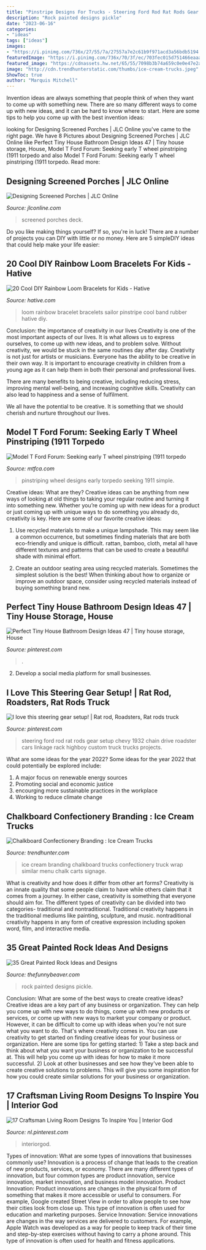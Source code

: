 ```yaml
---
title: "Pinstripe Designs For Trucks - Steering Ford Rod Rat Rods Gear Setup Chevy 1932 Chain Drive Roadster Cars Linkage Rack Highboy Custom Truck Trucks Projects"
description: "Rock painted designs pickle"
date: "2023-06-16"
categories:
- "ideas"
tags: ["ideas"]
images:
- "https://i.pinimg.com/736x/27/55/7a/27557a7e2c61b9f971acd3a56bdb5194.jpg"
featuredImage: "https://i.pinimg.com/736x/70/3f/ec/703fec015d751466eaaab9607cffaba3.jpg"
featured_image: "https://cdnassets.hw.net/65/55/7098b3b74a659c0e0e47e2a48822/figure-00.jpg"
image: "http://cdn.trendhunterstatic.com/thumbs/ice-cream-trucks.jpeg"
ShowToc: true
author: "Marquis Mitchell"
---
```



Invention ideas are always something that people think of when they want to come up with something new. There are so many different ways to come up with new ideas, and it can be hard to know where to start. Here are some tips to help you come up with the best invention ideas:

	

		
looking for Designing Screened Porches | JLC Online you've came to the right page. We have 8 Pictures about Designing Screened Porches | JLC Online like Perfect Tiny House Bathroom Design Ideas 47 | Tiny house storage, House, Model T Ford Forum: Seeking early T wheel pinstriping (1911 torpedo and also Model T Ford Forum: Seeking early T wheel pinstriping (1911 torpedo. Read more:
		
    
## Designing Screened Porches | JLC Online

<img loading=lazy src="https://cdnassets.hw.net/65/55/7098b3b74a659c0e0e47e2a48822/figure-00.jpg" onerror="this.onerror=null;this.src='https://tse1.mm.bing.net/th?id=OIP.VXbGNyRWgIvIG5IQ0SfTYgHaE9&amp;pid=15.1';" alt="Designing Screened Porches | JLC Online">

_Source: jlconline.com_

>screened porches deck. 

	

Do you like making things yourself? If so, you're in luck! There are a number of projects you can DIY with little or no money. Here are 5 simpleDIY ideas that could help make your life easier: 

    
## 20 Cool DIY Rainbow Loom Bracelets For Kids - Hative

<img loading=lazy src="https://hative.com/wp-content/uploads/2014/10/rainbow-loom-bracelets/9-sailor-pinstripe-rainbow-loom-bracelet.jpg" onerror="this.onerror=null;this.src='https://tse2.mm.bing.net/th?id=OIP.3ywDZN9EgWZY08U3uV6t7gHaJ4&amp;pid=15.1';" alt="20 Cool DIY Rainbow Loom Bracelets for Kids - Hative">

_Source: hative.com_

>loom rainbow bracelet bracelets sailor pinstripe cool band rubber hative diy. 

	

Conclusion: the importance of creativity in our lives
Creativity is one of the most important aspects of our lives. It is what allows us to express ourselves, to come up with new ideas, and to problem solve. Without creativity, we would be stuck in the same routines day after day.
Creativity is not just for artists or musicians. Everyone has the ability to be creative in their own way. It is important to encourage creativity in children from a young age as it can help them in both their personal and professional lives.

There are many benefits to being creative, including reducing stress, improving mental well-being, and increasing cognitive skills. Creativity can also lead to happiness and a sense of fulfilment.

We all have the potential to be creative. It is something that we should cherish and nurture throughout our lives.

    
## Model T Ford Forum: Seeking Early T Wheel Pinstriping (1911 Torpedo

<img loading=lazy src="http://www.mtfca.com/discus/messages/118802/119733.jpg" onerror="this.onerror=null;this.src='https://tse2.mm.bing.net/th?id=OIP.b1JEQ2wZBSq7MNvjWQJO4wHaFj&amp;pid=15.1';" alt="Model T Ford Forum: Seeking early T wheel pinstriping (1911 torpedo">

_Source: mtfca.com_

>pinstriping wheel designs early torpedo seeking 1911 simple. 

	

Creative ideas: What are they?
Creative ideas can be anything from new ways of looking at old things to taking your regular routine and turning it into something new. Whether you’re coming up with new ideas for a product or just coming up with unique ways to do something you already do, creativity is key. Here are some of our favorite creative ideas: 
1. Use recycled materials to make a unique lampshade. This may seem like a common occurrence, but sometimes finding materials that are both eco-friendly and unique is difficult. rattan, bamboo, cloth, metal all have different textures and patterns that can be used to create a beautiful shade with minimal effort. 

2. Create an outdoor seating area using recycled materials. Sometimes the simplest solution is the best! When thinking about how to organize or improve an outdoor space, consider using recycled materials instead of buying something brand new.

    
## Perfect Tiny House Bathroom Design Ideas 47 | Tiny House Storage, House

<img loading=lazy src="https://i.pinimg.com/736x/27/55/7a/27557a7e2c61b9f971acd3a56bdb5194.jpg" onerror="this.onerror=null;this.src='https://tse3.mm.bing.net/th?id=OIP.eI50eDjvZcPtWiJZrDUGhAHaLH&amp;pid=15.1';" alt="Perfect Tiny House Bathroom Design Ideas 47 | Tiny house storage, House">

_Source: pinterest.com_

>. 

	

2. Develop a social media platform for small businesses.

    
## I Love This Steering Gear Setup! | Rat Rod, Roadsters, Rat Rods Truck

<img loading=lazy src="https://i.pinimg.com/originals/b6/ed/dc/b6eddc06485ce1707e607a896120a32f.jpg" onerror="this.onerror=null;this.src='https://tse4.mm.bing.net/th?id=OIP.-73lVpk_nbY4e4S5GrrFcgHaJ4&amp;pid=15.1';" alt="I love this steering gear setup! | Rat rod, Roadsters, Rat rods truck">

_Source: pinterest.com_

>steering ford rod rat rods gear setup chevy 1932 chain drive roadster cars linkage rack highboy custom truck trucks projects. 

	

What are some ideas for the year 2022?
Some ideas for the year 2022 that could potentially be explored include: 
1. A major focus on renewable energy sources 
2. Promoting social and economic justice 
3. encourging more sustainable practices in the workplace 
4. Working to reduce climate change 

    
## Chalkboard Confectionery Branding : Ice Cream Trucks

<img loading=lazy src="http://cdn.trendhunterstatic.com/thumbs/ice-cream-trucks.jpeg" onerror="this.onerror=null;this.src='https://tse1.mm.bing.net/th?id=OIP.oovI2YeT4eDrtW0L22oZdgHaHV&amp;pid=15.1';" alt="Chalkboard Confectionery Branding : Ice Cream Trucks">

_Source: trendhunter.com_

>ice cream branding chalkboard trucks confectionery truck wrap similar menu chalk carts signage. 

	

What is creativity and how does it differ from other art forms?
Creativity is an innate quality that some people claim to have while others claim that it comes from a journey. In either case, creativity is something that everyone should aim for. The different types of creativity can be divided into two categories- traditional and nontraditional. Traditional creativity happens in the traditional mediums like painting, sculpture, and music. nontraditional creativity happens in any form of creative expression including spoken word, film, and interactive media.

    
## 35 Great Painted Rock Ideas And Designs

<img loading=lazy src="http://thefunnybeaver.com/wp-content/uploads/2018/02/diy-pickle-rock.jpg" onerror="this.onerror=null;this.src='https://tse1.mm.bing.net/th?id=OIP.36oAqZYiBawTjuJ7FF9p5gHaJ4&amp;pid=15.1';" alt="35 Great Painted Rock Ideas and Designs">

_Source: thefunnybeaver.com_

>rock painted designs pickle. 

	

Conclusion: What are some of the best ways to create creative ideas?
Creative ideas are a key part of any business or organization. They can help you come up with new ways to do things, come up with new products or services, or come up with new ways to market your company or product. However, it can be difficult to come up with ideas when you're not sure what you want to do. That's where creativity comes in. You can use creativity to get started on finding creative ideas for your business or organization. Here are some tips for getting started: 1) Take a step back and think about what you want your business or organization to be successful at. This will help you come up with ideas for how to make it more successful. 2) Look at other businesses and see how they've been able to create creative solutions to problems. This will give you some inspiration for how you could create similar solutions for your business or organization.

    
## 17 Craftsman Living Room Designs To Inspire You | Interior God

<img loading=lazy src="https://i.pinimg.com/736x/70/3f/ec/703fec015d751466eaaab9607cffaba3.jpg" onerror="this.onerror=null;this.src='https://tse2.mm.bing.net/th?id=OIP.Tz5g3GpN1iYjdZ7aAsFa3wHaKy&amp;pid=15.1';" alt="17 Craftsman Living Room Designs To Inspire You | Interior God">

_Source: nl.pinterest.com_

>interiorgod. 

	

Types of innovation: What are some types of innovations that businesses commonly use?
Innovation is a process of change that leads to the creation of new products, services, or economy. There are many different types of innovation, but four common types are product innovation, service innovation, market innovation, and business model innovation. 
Product Innovation: Product innovations are changes in the physical form of something that makes it more accessible or useful to consumers. For example, Google created Street View in order to allow people to see how their cities look from close up. This type of innovation is often used for education and marketing purposes. Service Innovation: Service innovations are changes in the way services are delivered to customers. For example, Apple Watch was developed as a way for people to keep track of their time and step-by-step exercises without having to carry a phone around. This type of innovation is often used for health and fitness applications.

